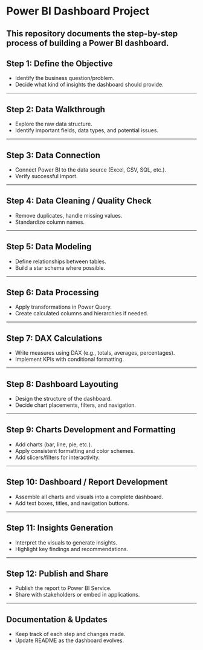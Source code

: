# Power BI Dashboard Project

This repository documents the step-by-step process of building a Power BI dashboard.
---

## Step 1: Define the Objective
- Identify the business question/problem.
- Decide what kind of insights the dashboard should provide.

---

## Step 2: Data Walkthrough
- Explore the raw data structure.
- Identify important fields, data types, and potential issues.

---

## Step 3: Data Connection
- Connect Power BI to the data source (Excel, CSV, SQL, etc.).
- Verify successful import.

---

## Step 4: Data Cleaning / Quality Check
- Remove duplicates, handle missing values.
- Standardize column names.

---

## Step 5: Data Modeling
- Define relationships between tables.
- Build a star schema where possible.

---

## Step 6: Data Processing
- Apply transformations in Power Query.
- Create calculated columns and hierarchies if needed.

---

## Step 7: DAX Calculations
- Write measures using DAX (e.g., totals, averages, percentages).
- Implement KPIs with conditional formatting.

---

## Step 8: Dashboard Layouting
- Design the structure of the dashboard.
- Decide chart placements, filters, and navigation.

---

## Step 9: Charts Development and Formatting
- Add charts (bar, line, pie, etc.).
- Apply consistent formatting and color schemes.
- Add slicers/filters for interactivity.

---

## Step 10: Dashboard / Report Development
- Assemble all charts and visuals into a complete dashboard.
- Add text boxes, titles, and navigation buttons.

---

## Step 11: Insights Generation
- Interpret the visuals to generate insights.
- Highlight key findings and recommendations.

---

## Step 12: Publish and Share
- Publish the report to Power BI Service.
- Share with stakeholders or embed in applications.

---

## Documentation & Updates
- Keep track of each step and changes made.
- Update README as the dashboard evolves.
